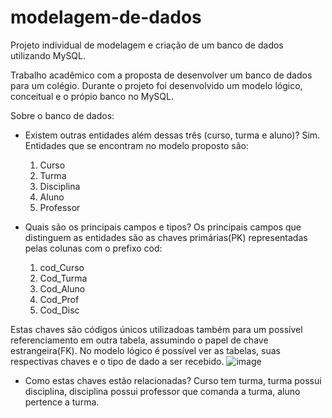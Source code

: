 # modelagem-de-dados
Projeto individual de modelagem e criação de um banco de dados utilizando MySQL.

Trabalho acadêmico com a proposta de desenvolver um banco de dados para um colégio. Durante o projeto foi desenvolvido um modelo lógico, conceitual e o própio banco no MySQL.

Sobre o banco de dados:

  - Existem outras entidades além dessas três (curso, turma e aluno)? Sim.
  Entidades que se encontram no modelo proposto são:
    1. Curso
    2. Turma
    3. Disciplina
    4. Aluno
    5. Professor
    
  - Quais são os principais campos e tipos?
  Os principais campos que distinguem as entidades são as chaves primárias(PK) representadas pelas colunas com o prefixo cod:
    1. cod_Curso
    2. Cod_Turma
    3. Cod_Aluno
    4. Cod_Prof
    5. Cod_Disc
    
  Estas chaves são códigos únicos utilizadoas também para um possível referenciamento em outra tabela, assumindo o papel de chave estrangeira(FK). No modelo lógico é possível ver as tabelas, suas respectivas chaves e o tipo de dado a ser recebido.
  ![image](https://user-images.githubusercontent.com/112870328/214409731-ee2da6ab-ca7a-407f-8892-93ade3dd159e.png)
  
  - Como estas chaves estão relacionadas?
    Curso tem turma,
    turma possui disciplina,
    disciplina possui professor que comanda a turma,
    aluno pertence a turma.
